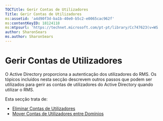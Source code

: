 ```yaml
---
TOCTitle: Gerir Contas de Utilizadores
Title: Gerir Contas de Utilizadores
ms:assetid: 'a4d90f3d-ba1b-40e0-b5c2-e0065cac962f'
ms:contentKeyID: 18124118
ms:mtpsurl: 'https://technet.microsoft.com/pt-pt/library/Cc747623(v=WS.10)'
author: SharonSears
ms.author: SharonSears
---
```


Gerir Contas de Utilizadores
============================

O Active Directory proporciona a autenticação dos utilizadores do RMS. Os tópicos incluídos nesta secção descrevem outros passos que podem ser utilizados para gerir as contas de utilizadores do Active Directory quando utilizar o RMS.

Esta secção trata de:

-   [Eliminar Contas de Utilizadores](https://technet.microsoft.com/bf73b141-d4d1-4807-a773-3aaff58b0db6)
-   [Mover Contas de Utilizadores entre Domínios](https://technet.microsoft.com/0010b0ea-07c0-41c9-81f7-5881343d1d55)
